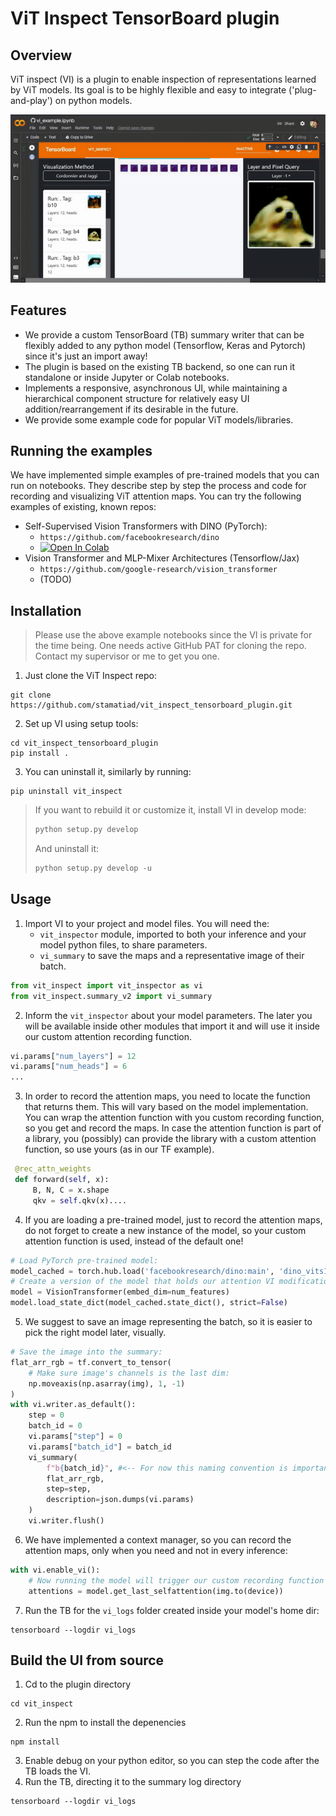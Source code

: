 # ViT Inspect TensorBoard plugin

## Overview

ViT inspect (VI) is a plugin to enable inspection of representations learned by 
ViT models. 
Its goal is to be highly flexible and easy to integrate ('plug-and-play') 
on python models.

![Screenshot](.github/overview.gif "Basic example")

## Features
- We provide a custom TensorBoard (TB) summary writer that can be flexibly
  added to any python model (Tensorflow, Keras and Pytorch) since it's
  just an import away!
- The plugin is based on the existing TB backend, so one can 
  run it standalone or inside Jupyter or Colab notebooks.
- Implements a responsive, asynchronous UI, while maintaining a 
  hierarchical component structure for relatively easy UI 
  addition/rearrangement if its desirable in the 
  future.
- We provide some example code for popular ViT models/libraries.



## Running the examples
We have implemented simple examples of pre-trained models that you can run 
on notebooks. They describe step by step the process and code for recording and 
visualizing ViT attention maps. You can try the following examples of existing, 
known 
repos:
* Self-Supervised Vision Transformers with DINO (PyTorch):
  * `https://github.com/facebookresearch/dino`
  * 
    [![Open In Colab](https://colab.research.google.com/assets/colab-badge.svg)](https://colab.research.google.com/github/stamatiad/vit_inspect_tensorboard_plugin/blob/main/examples/vi_example_pytorch.ipynb)
* Vision Transformer and MLP-Mixer Architectures (Tensorflow/Jax)
  * `https://github.com/google-research/vision_transformer`
  * (TODO)

## Installation

> Please use the above example notebooks since the VI is private for the 
> time being. One needs active GitHub PAT for cloning the repo. Contact my 
> supervisor or me to get you one.

1. Just clone the ViT Inspect repo: 
```shell
git clone https://github.com/stamatiad/vit_inspect_tensorboard_plugin.git
```
2. Set up VI using setup tools:
```shell
cd vit_inspect_tensorboard_plugin
pip install .
```

3. You can uninstall it, similarly by running:
```shell
pip uninstall vit_inspect
```

> If you want to rebuild it or customize it, install VI in develop mode:
> ```python
> python setup.py develop
>```
> And uninstall it:
> ```python
> python setup.py develop -u
>```
> 

## Usage
1. Import VI to your project and model files. You will need the:
   * `vit_inspector` module, imported to both your inference and your model 
     python files, to share parameters.
   * `vi_summary` to save the maps and a representative image of their batch.
```python
from vit_inspect import vit_inspector as vi
from vit_inspect.summary_v2 import vi_summary
```
2. Inform the `vit_inspector` about your model parameters. The later you will 
   be available inside other modules that import it and will use it inside 
   our custom attention recording function. 
```python
vi.params["num_layers"] = 12
vi.params["num_heads"] = 6
...
```
3. In order to record the attention maps, you need to locate the function 
   that returns them. This will vary based on the model implementation. You can 
   wrap the attention function with you custom recording function, so you get 
   and record the maps. In case the attention function is part of a library, 
   you (possibly) can provide the library with a custom attention function, 
   so use yours (as in our TF example).
```python
 @rec_attn_weights
 def forward(self, x):
     B, N, C = x.shape
     qkv = self.qkv(x)....
```
4. If you are loading a pre-trained model, just to record the attention maps,
   do not forget to create a new instance of the model, so your custom 
   attention function is used, instead of the default one!
```python
# Load PyTorch pre-trained model:
model_cached = torch.hub.load('facebookresearch/dino:main', 'dino_vits16')
# Create a version of the model that holds our attention VI modifications:
model = VisionTransformer(embed_dim=num_features)
model.load_state_dict(model_cached.state_dict(), strict=False)
```
5. We suggest to save an image representing the batch, so it is easier to 
   pick the right model later, visually.
```python
# Save the image into the summary:
flat_arr_rgb = tf.convert_to_tensor(
    # Make sure image's channels is the last dim:
    np.moveaxis(np.asarray(img), 1, -1)
)
with vi.writer.as_default():
    step = 0
    batch_id = 0
    vi.params["step"] = 0
    vi.params["batch_id"] = batch_id
    vi_summary(
        f"b{batch_id}", #<-- For now this naming convention is important!
        flat_arr_rgb,
        step=step,
        description=json.dumps(vi.params)
    )
    vi.writer.flush()

```
6. We have implemented a context manager, so you can record the attention 
   maps, only when you need and not in every inference:
```python
with vi.enable_vi():
    # Now running the model will trigger our custom recording function
    attentions = model.get_last_selfattention(img.to(device))

```
7. Run the TB for the `vi_logs` folder created inside your model's home dir:
```shell
tensorboard --logdir vi_logs
```

## Build the UI from source

1. Cd to the plugin directory
```shell
cd vit_inspect
```
2. Run the npm to install the depenencies
```shell
npm install
```
3. Enable debug on your python editor, so you can step the code after the TB
   loads the VI.
4. Run the TB, directing it to the summary log directory 
```shell
tensorboard --logdir vi_logs
```
